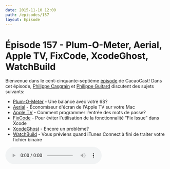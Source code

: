 ```yaml
---
date: 2015-11-10 12:00
path: /episodes/157
layout: Episode
---
```

# Épisode 157 - Plum-O-Meter, Aerial, Apple TV, FixCode, XcodeGhost, WatchBuild
<p>Bienvenue dans le cent-cinquante-septième <a href="https://archive.org/download/cacaocast/cacaocast_157.mp3" title="CacaoCast Episode 157">épisode</a> de CacaoCast! Dans cet épisode, <a href="http://www.twitter.com/philippec" title="Philippe Casgrain sur Twitter">Philippe Casgrain</a> et <a href="http://www.twitter.com/philippeguitard" title="Philippe Guitard sur Twitter">Philippe Guitard</a> discutent des sujets suivants:</p>
<ul><li><a href="http://flexmonkey.blogspot.co.uk/2015/10/the-plum-o-meter-weighing-plums-using.html" title="Plum-O-Meter">Plum-O-Meter</a> - Une balance avec votre 6S?</li>
<li><a href="https://github.com/JohnCoates/Aerial" title="Aerial">Aerial</a> - Économiseur d'écran de l'Apple TV sur votre Mac</li>
<li><a href="http://benscheirman.com/2015/11/painless-authentication-on-apple-tv/" title="Apple TV">Apple TV</a> - Comment programmer l’entrée des mots de passe?</li>
<li><a href="https://github.com/neonichu/FixCode" title="FixCode">FixCode</a> - Pour éviter l'utilisation de la fonctionnalité &ldquo;Fix Issue&rdquo; dans Xcode</li>
<li><a href="https://possiblemobile.com/2015/11/a-lesson-in-xcode-ghost-third-party-frameworks/" title="XcodeGhost">XcodeGhost</a> - Encore un problème?</li>
<li><a href="https://github.com/fastlane/watchbuild" title="WatchBuild">WatchBuild</a> - Vous préviens quand iTunes Connect à fini de traiter votre fichier binaire</li>
</ul>
<p><audio controls><source src="https://archive.org/download/cacaocast/cacaocast_157.mp3" type="audio/mpeg"><source src="https://archive.org/download/cacaocast/cacaocast_157.mp3" type="audio/mp4">Votre navigateur ne supporte pas l'élément audio / Your browser does not support the audio element.</audio></p>
